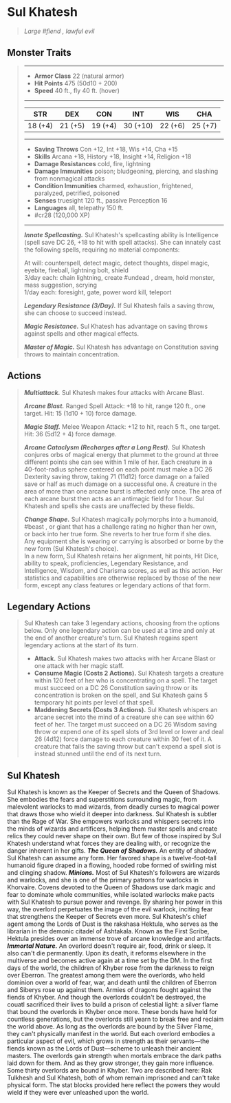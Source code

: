 # Sul Khatesh
>*Large #fiend , lawful evil*
## Monster Traits
>___
>- **Armor Class** 22 (natural armor)
>- **Hit Points** 475 (50d10 + 200)
>- **Speed** 40 ft., fly 40 ft. (hover)
>___
>|STR|DEX|CON|INT|WIS|CHA|
>|:---:|:---:|:---:|:---:|:---:|:---:|
>|18 (+4)|21 (+5)|19 (+4)|30 (+10)|22 (+6)|25 (+7)|
>___
>- **Saving Throws** Con +12, Int +18, Wis +14, Cha +15
>- **Skills** Arcana +18, History +18, Insight +14, Religion +18
>- **Damage Resistances** cold, fire, lightning
>- **Damage Immunities** poison; bludgeoning, piercing, and slashing from nonmagical attacks
>- **Condition Immunities** charmed, exhaustion, frightened, paralyzed, petrified, poisoned
>- **Senses** truesight 120 ft., passive Perception 16
>- **Languages** all, telepathy 150 ft.
>- #cr28 (120,000 XP)
>___
>***Innate Spellcasting.*** Sul Khatesh's spellcasting ability is Intelligence (spell save DC 26, +18 to hit with spell attacks). She can innately cast the following spells, requiring no material components:  
>
>At will: counterspell, detect magic, detect thoughts, dispel magic, eyebite, fireball, lightning bolt, shield  
>3/day each: chain lightning, create #undead , dream, hold monster, mass suggestion, scrying  
>1/day each: foresight, gate, power word kill, teleport  
>
>
>***Legendary Resistance (3/Day).*** If Sul Khatesh fails a saving throw, she can choose to succeed instead.  
>
>***Magic Resistance.*** Sul Khatesh has advantage on saving throws against spells and other magical effects.  
>
>***Master of Magic.*** Sul Khatesh has advantage on Constitution saving throws to maintain concentration.  
>
## Actions
>***Multiattack.*** Sul Khatesh makes four attacks with Arcane Blast.  
>
>***Arcane Blast.*** Ranged Spell Attack: +18 to hit, range 120 ft., one target. Hit: 15 (1d10 + 10) force damage.  
>
>***Magic Staff.*** Melee Weapon Attack: +12 to hit, reach 5 ft., one target. Hit: 36 (5d12 + 4) force damage.  
>
>***Arcane Cataclysm (Recharges after a Long Rest).*** Sul Khatesh conjures orbs of magical energy that plummet to the ground at three different points she can see within 1 mile of her. Each creature in a 40-foot-radius sphere centered on each point must make a DC 26 Dexterity saving throw, taking 71 (11d12) force damage on a failed save or half as much damage on a successful one. A creature in the area of more than one arcane burst is affected only once. The area of each arcane burst then acts as an antimagic field for 1 hour. Sul Khatesh and spells she casts are unaffected by these fields.  
>
>***Change Shape.*** Sul Khatesh magically polymorphs into a humanoid, #beast , or giant that has a challenge rating no higher than her own, or back into her true form. She reverts to her true form if she dies. Any equipment she is wearing or carrying is absorbed or borne by the new form (Sul Khatesh's choice).  
>In a new form, Sul Khatesh retains her alignment, hit points, Hit Dice, ability to speak, proficiencies, Legendary Resistance, and Intelligence, Wisdom, and Charisma scores, as well as this action. Her statistics and capabilities are otherwise replaced by those of the new form, except any class features or legendary actions of that form.  
>
## Legendary Actions
>Sul Khatesh can take 3 legendary actions, choosing from the options below. Only one legendary action can be used at a time and only at the end of another creature's turn. Sul Khatesh regains spent legendary actions at the start of its turn.
>
>- **Attack.** Sul Khatesh makes two attacks with her Arcane Blast or one attack with her magic staff.
>- **Consume Magic (Costs 2 Actions).** Sul Khatesh targets a creature within 120 feet of her who is concentrating on a spell. The target must succeed on a DC 26 Constitution saving throw or its concentration is broken on the spell, and Sul Khatesh gains 5 temporary hit points per level of that spell.
>- **Maddening Secrets (Costs 3 Actions).** Sul Khatesh whispers an arcane secret into the mind of a creature she can see within 60 feet of her. The target must succeed on a DC 26 Wisdom saving throw or expend one of its spell slots of 3rd level or lower and deal 26 (4d12) force damage to each creature within 30 feet of it. A creature that fails the saving throw but can't expend a spell slot is instead stunned until the end of its next turn.
## Sul Khatesh
Sul Khatesh is known as the Keeper of Secrets and the Queen of Shadows. She embodies the fears and superstitions surrounding magic, from malevolent warlocks to mad wizards, from deadly curses to magical power that draws those who wield it deeper into darkness.
Sul Khatesh is subtler than the Rage of War. She empowers warlocks and whispers secrets into the minds of wizards and artificers, helping them master spells and create relics they could never shape on their own. But few of those inspired by Sul Khatesh understand what forces they are dealing with, or recognize the danger inherent in her gifts.
***The Queen of Shadows.*** An entity of shadow, Sul Khatesh can assume any form. Her favored shape is a twelve-foot-tall humanoid figure draped in a flowing, hooded robe formed of swirling mist and clinging shadow.
***Minions.*** Most of Sul Khatesh's followers are wizards and warlocks, and she is one of the primary patrons for warlocks in Khorvaire. Covens devoted to the Queen of Shadows use dark magic and fear to dominate whole communities, while isolated warlocks make pacts with Sul Khatesh to pursue power and revenge. By sharing her power in this way, the overlord perpetuates the image of the evil warlock, inciting fear that strengthens the Keeper of Secrets even more.
Sul Khatesh's chief agent among the Lords of Dust is the rakshasa Hektula, who serves as the librarian in the demonic citadel of Ashtakala. Known as the First Scribe, Hektula presides over an immense trove of arcane knowledge and artifacts.
***Immortal Nature.*** An overlord doesn't require air, food, drink or sleep. It also can't die permanently. Upon its death, it reforms elsewhere in the multiverse and becomes active again at a time set by the DM.
In the first days of the world, the children of Khyber rose from the darkness to reign over Eberron. The greatest among them were the overlords, who held dominion over a world of fear, war, and death until the children of Eberron and Siberys rose up against them. Armies of dragons fought against the fiends of Khyber. And though the overlords couldn't be destroyed, the couatl sacrificed their lives to build a prison of celestial light: a silver flame that bound the overlords in Khyber once more. These bonds have held for countless generations, but the overlords still yearn to break free and reclaim the world above.
As long as the overlords are bound by the Silver Flame, they can't physically manifest in the world. But each overlord embodies a particular aspect of evil, which grows in strength as their servants—the fiends known as the Lords of Dust—scheme to unleash their ancient masters. The overlords gain strength when mortals embrace the dark paths laid down for them. And as they grow stronger, they gain more influence.
Some thirty overlords are bound in Khyber. Two are described here: Rak Tulkhesh and Sul Khatesh, both of whom remain imprisoned and can't take physical form. The stat blocks provided here reflect the powers they would wield if they were ever unleashed upon the world.
